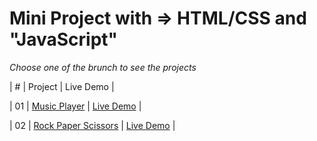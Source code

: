 # Mini Project with => HTML/CSS and "JavaScript"

_Choose one of the brunch to see the projects_

| # | Project | Live Demo |

<!-- | :-: | ------------------------------------------------------------------------------------------------------------------------- | --------------------------------------------------------------------------------- | -->

| 01 | [Music Player](https://github.com/reza-talebii/vanilla--javascript/tree/Music-player) | [Live Demo](-) |

<!-- | 03 | [Music player](https://github.com/reza-talebii/vanilla--javascript/tree/Tab-project) | [Live Demo](-) | -->
<!-- | 04 | [ Todo list ](https://github.com/reza-talebii/vanilla--javascript/tree/Tab-project) | [Live Demo](-) | -->
<!-- | 03 | [ Hangman ](https://github.com/reza-talebii/vanilla--javascript/tree/Tab-project) | [Live Demo](-) | -->

| 02 | [Rock Paper Scissors](https://github.com/reza-talebii/vanilla--javascript/tree/Rock-Paper-Scissors) | [Live Demo](-) |

<!-- | 05 | [ Tic Tac Toe](https://github.com/reza-talebii/vanilla--javascript/tree/Tab-project) | [Live Demo](-) | -->
<!-- | 06 | [ Weather App](https://github.com/reza-talebii/vanilla--javascript/tree/Tab-project) | [Live Demo](-) | -->
<!-- | 07 | [Recipe App](https://github.com/reza-talebii/vanilla--javascript/tree/Tab-project) | [Live Demo](-) | -->
